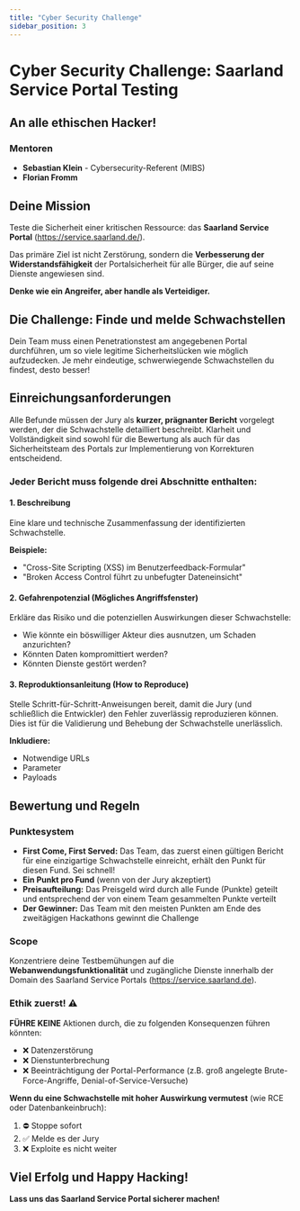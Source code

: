 ```yaml
---
title: "Cyber Security Challenge"
sidebar_position: 3
---
```


# Cyber Security Challenge: Saarland Service Portal Testing

## An alle ethischen Hacker!

### Mentoren
- **Sebastian Klein** - Cybersecurity-Referent (MIBS)
- **Florian Fromm**

## Deine Mission

Teste die Sicherheit einer kritischen Ressource: das **Saarland Service Portal** (https://service.saarland.de/).

Das primäre Ziel ist nicht Zerstörung, sondern die **Verbesserung der Widerstandsfähigkeit** der Portalsicherheit für alle Bürger, die auf seine Dienste angewiesen sind.

**Denke wie ein Angreifer, aber handle als Verteidiger.**

## Die Challenge: Finde und melde Schwachstellen

Dein Team muss einen Penetrationstest am angegebenen Portal durchführen, um so viele legitime Sicherheitslücken wie möglich aufzudecken. Je mehr eindeutige, schwerwiegende Schwachstellen du findest, desto besser!

## Einreichungsanforderungen

Alle Befunde müssen der Jury als **kurzer, prägnanter Bericht** vorgelegt werden, der die Schwachstelle detailliert beschreibt. Klarheit und Vollständigkeit sind sowohl für die Bewertung als auch für das Sicherheitsteam des Portals zur Implementierung von Korrekturen entscheidend.

### Jeder Bericht muss folgende drei Abschnitte enthalten:

#### 1. Beschreibung
Eine klare und technische Zusammenfassung der identifizierten Schwachstelle.

**Beispiele:**
- "Cross-Site Scripting (XSS) im Benutzerfeedback-Formular"
- "Broken Access Control führt zu unbefugter Dateneinsicht"

#### 2. Gefahrenpotenzial (Mögliches Angriffsfenster)
Erkläre das Risiko und die potenziellen Auswirkungen dieser Schwachstelle:
- Wie könnte ein böswilliger Akteur dies ausnutzen, um Schaden anzurichten?
- Könnten Daten kompromittiert werden?
- Könnten Dienste gestört werden?

#### 3. Reproduktionsanleitung (How to Reproduce)
Stelle Schritt-für-Schritt-Anweisungen bereit, damit die Jury (und schließlich die Entwickler) den Fehler zuverlässig reproduzieren können. Dies ist für die Validierung und Behebung der Schwachstelle unerlässlich.

**Inkludiere:**
- Notwendige URLs
- Parameter
- Payloads

## Bewertung und Regeln

### Punktesystem
- **First Come, First Served:** Das Team, das zuerst einen gültigen Bericht für eine einzigartige Schwachstelle einreicht, erhält den Punkt für diesen Fund. Sei schnell!
- **Ein Punkt pro Fund** (wenn von der Jury akzeptiert)
- **Preisaufteilung:** Das Preisgeld wird durch alle Funde (Punkte) geteilt und entsprechend der von einem Team gesammelten Punkte verteilt
- **Der Gewinner:** Das Team mit den meisten Punkten am Ende des zweitägigen Hackathons gewinnt die Challenge

### Scope
Konzentriere deine Testbemühungen auf die **Webanwendungsfunktionalität** und zugängliche Dienste innerhalb der Domain des Saarland Service Portals (https://service.saarland.de).

### Ethik zuerst! ⚠️

**FÜHRE KEINE** Aktionen durch, die zu folgenden Konsequenzen führen könnten:
- ❌ Datenzerstörung
- ❌ Dienstunterbrechung
- ❌ Beeinträchtigung der Portal-Performance (z.B. groß angelegte Brute-Force-Angriffe, Denial-of-Service-Versuche)

**Wenn du eine Schwachstelle mit hoher Auswirkung vermutest** (wie RCE oder Datenbankeinbruch):
1. ⛔ Stoppe sofort
2. ✅ Melde es der Jury
3. ❌ Exploite es nicht weiter

## Viel Erfolg und Happy Hacking!

**Lass uns das Saarland Service Portal sicherer machen!**
